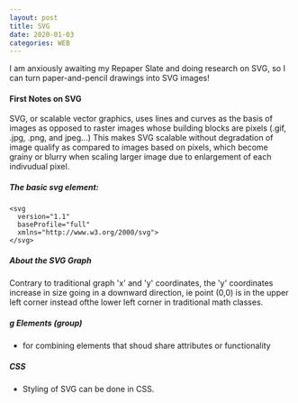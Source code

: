 ```yaml
---
layout: post
title: SVG
date: 2020-01-03
categories: WEB
---
```


I am anxiously awaiting my Repaper Slate and doing research on SVG, so I can turn paper-and-pencil drawings into SVG images!

#### First Notes on SVG

SVG, or scalable vector graphics, uses lines and curves as the basis of images as opposed to raster images whose building blocks are pixels (.gif, .jpg, .png, and jpeg...) This makes SVG scalable without degradation of image qualify as compared to images based on pixels, which become grainy or blurry when scaling larger image due to enlargement of each indivudual pixel. 

##### The basic svg element:
```
<svg 
  version="1.1" 
  baseProfile="full"
  xmlns="http://www.w3.org/2000/svg">
</svg>
```

##### About the SVG Graph

Contrary to traditional graph 'x' and 'y' coordinates, the 'y' coordinates increase in size going in a downward direction, ie point (0,0) is in the upper left corner instead ofthe lower left corner in traditional math classes.

##### g Elements (group)

* for combining elements that shoud share attributes or functionality

##### CSS

* Styling of SVG can be done in CSS.

